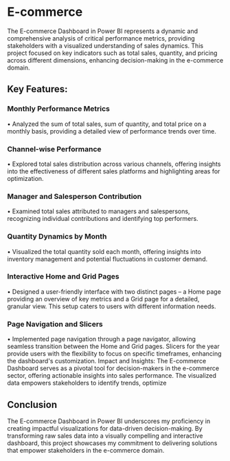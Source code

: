 # E-commerce
The E-commerce Dashboard in Power BI represents a dynamic and comprehensive analysis of critical performance metrics, providing stakeholders with a visualized understanding of sales dynamics. This project focused on key indicators such as total sales, quantity, and pricing across different dimensions, enhancing decision-making in the e-commerce domain.
## Key Features:
### 	Monthly Performance Metrics
•	Analyzed the sum of total sales, sum of quantity, and total price on a monthly basis, providing a detailed view of performance trends over time.
### 	Channel-wise Performance
•	Explored total sales distribution across various channels, offering insights into the effectiveness of different sales platforms and highlighting areas for optimization.
### 	Manager and Salesperson Contribution
•	Examined total sales attributed to managers and salespersons, recognizing individual contributions and identifying top performers.
### 	Quantity Dynamics by Month
•	Visualized the total quantity sold each month, offering insights into inventory management and potential fluctuations in customer demand.
### 	Interactive Home and Grid Pages
•	Designed a user-friendly interface with two distinct pages – a Home page providing an overview of key metrics and a Grid page for a detailed, granular view. This setup caters to users with different information needs.
### 	Page Navigation and Slicers
•	Implemented page navigation through a page navigator, allowing seamless transition between the Home and Grid pages. Slicers for the year provide users with the flexibility to focus on specific timeframes, enhancing the dashboard's customization.
Impact and Insights: The E-commerce Dashboard serves as a pivotal tool for decision-makers in the e-commerce sector, offering actionable insights into sales performance. The visualized data empowers stakeholders to identify trends, optimize 
## Conclusion
The E-commerce Dashboard in Power BI underscores my proficiency in creating impactful visualizations for data-driven decision-making. By transforming raw sales data into a visually compelling and interactive dashboard, this project showcases my commitment to delivering solutions that empower stakeholders in the e-commerce domain.


